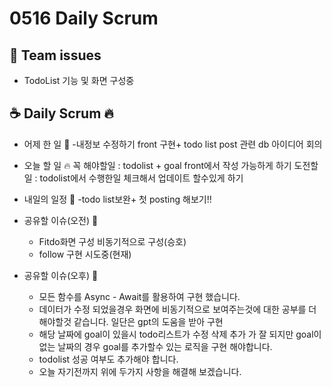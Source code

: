 # 0516 Daily Scrum

## 💬 Team issues
- TodoList 기능 및 화면 구성중

## ☕ Daily Scrum 🔥

- 어제 한 일 🌙
    -내정보 수정하기 front 구현+ todo list post 관련 db 아이디어 회의 
- 오늘 할 일 🔥
    꼭 해야할일 : todolist + goal front에서 작성 가능하게 하기 
    도전할일 : todolist에서 수행한일 체크해서 업데이트 할수있게 하기
- 내일의 일정 🐥
    -todo list보완+ 첫 posting 해보기!!

- 공유할 이슈(오전) 🙌
    - Fitdo화면 구성 비동기적으로 구성(승호)
    - follow 구현 시도중(현재)
  
- 공유할 이슈(오후) 🙌
    - 모든 함수를 Async - Await를 활용하여 구현 했습니다. 
    - 데이터가 수정 되었을경우 화면에 비동기적으로 보여주는것에 대한 공부를 더 해야할것 같습니다. 일단은 gpt의 도움을 받아 구현
    - 해당 날짜에 goal이 있을시 todo리스트가 수정 삭제 추가 가 잘 되지만 goal이 없는 날짜의 경우 goal를 추가할수 있는 로직을 구현 해야합니다.
    - todolist 성공 여부도 추가해야 합니다. 
    - 오늘 자기전까지 위에 두가지 사항을 해결해 보겠습니다.
  

